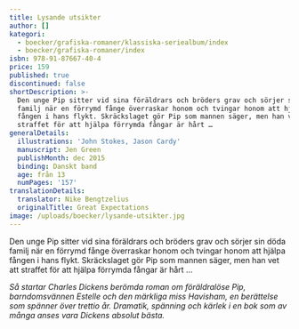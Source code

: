 ```yaml
---
title: Lysande utsikter
author: []
kategori:
  - boecker/grafiska-romaner/klassiska-seriealbum/index
  - boecker/grafiska-romaner/index
isbn: 978-91-87667-40-4
price: 159
published: true
discontinued: false
shortDescription: >-
  Den unge Pip sitter vid sina föräldrars och bröders grav och sörjer sin döda
  familj när en förrymd fånge överraskar honom och tvingar honom att hjälpa
  fången i hans flykt. Skräckslaget gör Pip som mannen säger, men han vet att
  straffet för att hjälpa förrymda fångar är hårt …
generalDetails:
  illustrations: 'John Stokes, Jason Cardy'
  manuscript: Jen Green
  publishMonth: dec 2015
  binding: Danskt band
  age: från 13
  numPages: '157'
translationDetails:
  translator: Nike Bengtzelius
  originalTitle: Great Expectations
image: /uploads/boecker/lysande-utsikter.jpg
---
```

Den unge Pip sitter vid sina föräldrars och bröders grav och sörjer sin döda familj när en förrymd fånge överraskar honom och tvingar honom att hjälpa fången i hans flykt. Skräckslaget gör Pip som mannen säger, men han vet att straffet för att hjälpa förrymda fångar är hårt …

_Så startar Charles Dickens berömda roman om föräldralöse Pip, barndomsvännen Estelle och den märkliga miss Havisham, en berättelse som spänner över trettio år. Dramatik, spänning och kärlek i en bok som av många anses vara Dickens absolut bästa._
